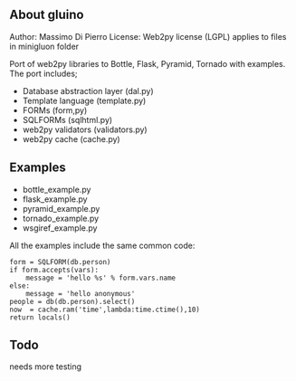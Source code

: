 ## About gluino

Author: Massimo Di Pierro
License: Web2py license (LGPL) applies to files in minigluon folder

Port of web2py libraries to Bottle, Flask, Pyramid, Tornado with examples.
The port includes;

- Database abstraction layer (dal.py)
- Template language (template.py)
- FORMs (form,py)
- SQLFORMs (sqlhtml.py)
- web2py validators (validators.py)
- web2py cache (cache.py)

## Examples

- bottle_example.py
- flask_example.py
- pyramid_example.py
- tornado_example.py
- wsgiref_example.py

All the examples include the same common code:

    form = SQLFORM(db.person)
    if form.accepts(vars):
        message = 'hello %s' % form.vars.name
    else:
        message = 'hello anonymous'
    people = db(db.person).select()
    now  = cache.ram('time',lambda:time.ctime(),10)
    return locals()

## Todo

needs more testing